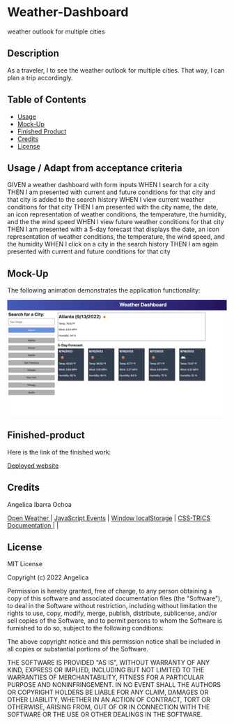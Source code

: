 # Weather-Dashboard
 weather outlook for multiple cities


## Description

As a traveler, I to see the weather outlook for multiple cities. That way, I can plan a trip accordingly.

## Table of Contents 

- [Usage](#usage)
- [Mock-Up](#mock-up)
- [Finished Product](#finished-product)
- [Credits](#credits)
- [License](#license)

## Usage / Adapt from acceptance criteria
GIVEN a weather dashboard with form inputs
WHEN I search for a city
THEN I am presented with current and future conditions for that city and that city is added to the search history
WHEN I view current weather conditions for that city
THEN I am presented with the city name, the date, an icon representation of weather conditions, the temperature, the humidity, and the the wind speed
WHEN I view future weather conditions for that city
THEN I am presented with a 5-day forecast that displays the date, an icon representation of weather conditions, the temperature, the wind speed, and the humidity
WHEN I click on a city in the search history
THEN I am again presented with current and future conditions for that city

## Mock-Up

The following animation demonstrates the application functionality:

![A user clicks on slots on the color-coded calendar and edits the events.](./assets/06-server-side-apis-homework-demo.png)



## Finished-product

Here is the link of the finished work: 

[Deployed website](https://4ng3lic4.github.io/Weather-Dashboard/)


## Credits

Angelica Ibarra Ochoa

[Open Weather ](https://home.openweathermap.org/api_keys) |
[JavaScript Events](https://www.w3schools.com/js/js_events.asp) |
[Window localStorage](https://www.w3schools.com/jsrEF/prop_win_localstorage.asp) |
[CSS-TRICS Documentation ](https://css-tricks.com/almanac/properties/f/flex/) |
[]() |


## License

MIT License

Copyright (c) 2022 Angelica

Permission is hereby granted, free of charge, to any person obtaining a copy
of this software and associated documentation files (the "Software"), to deal
in the Software without restriction, including without limitation the rights
to use, copy, modify, merge, publish, distribute, sublicense, and/or sell
copies of the Software, and to permit persons to whom the Software is
furnished to do so, subject to the following conditions:

The above copyright notice and this permission notice shall be included in all
copies or substantial portions of the Software.

THE SOFTWARE IS PROVIDED "AS IS", WITHOUT WARRANTY OF ANY KIND, EXPRESS OR
IMPLIED, INCLUDING BUT NOT LIMITED TO THE WARRANTIES OF MERCHANTABILITY,
FITNESS FOR A PARTICULAR PURPOSE AND NONINFRINGEMENT. IN NO EVENT SHALL THE
AUTHORS OR COPYRIGHT HOLDERS BE LIABLE FOR ANY CLAIM, DAMAGES OR OTHER
LIABILITY, WHETHER IN AN ACTION OF CONTRACT, TORT OR OTHERWISE, ARISING FROM,
OUT OF OR IN CONNECTION WITH THE SOFTWARE OR THE USE OR OTHER DEALINGS IN THE
SOFTWARE.






